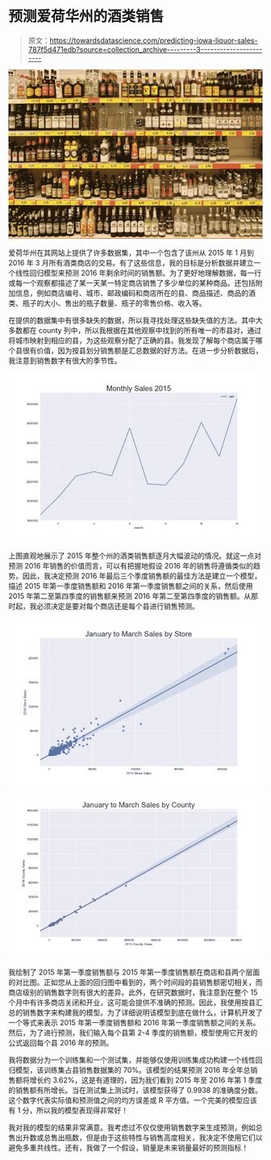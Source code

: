 # 预测爱荷华州的酒类销售

> 原文：<https://towardsdatascience.com/predicting-iowa-liquor-sales-787f5d471edb?source=collection_archive---------3----------------------->

![](img/ef90b35fd6ef325d1cdc40ed8b836728.png)

爱荷华州在其网站上提供了许多数据集，其中一个包含了该州从 2015 年 1 月到 2016 年 3 月所有酒类商店的交易。有了这些信息，我的目标是分析数据并建立一个线性回归模型来预测 2016 年剩余时间的销售额。为了更好地理解数据，每一行或每一个观察都描述了某一天某一特定商店销售了多少单位的某种商品。还包括附加信息，例如商店编号、城市、邮政编码和商店所在的县、商品描述、商品的酒类、瓶子的大小、售出的瓶子数量、瓶子的零售价格、收入等。

在提供的数据集中有很多缺失的数据，所以我寻找处理这些缺失值的方法。其中大多数都在 county 列中，所以我根据在其他观察中找到的所有唯一的市县对，通过将城市映射到相应的县，为这些观察分配了正确的县。我发现了解每个商店属于哪个县很有价值，因为按县划分销售额是汇总数据的好方法。在进一步分析数据后，我注意到销售数字有很大的季节性。

![](img/5894af2371b2c93cde1481408a630761.png)

上图直观地展示了 2015 年整个州的酒类销售额逐月大幅波动的情况。就这一点对预测 2016 年销售的价值而言，可以有把握地假设 2016 年的销售将遵循类似的趋势。因此，我决定预测 2016 年最后三个季度销售额的最佳方法是建立一个模型，描述 2015 年第一季度销售额和 2016 年第一季度销售额之间的关系，然后使用 2015 年第二至第四季度的销售额来预测 2016 年第二至第四季度的销售额。从那时起，我必须决定是要对每个商店还是每个县进行销售预测。

![](img/8ec76282ce4010bf52e134cfd53464e1.png)![](img/353b4b70ecf26c4a540dda9474f11879.png)

我绘制了 2015 年第一季度销售额与 2015 年第一季度销售额在商店和县两个层面的对比图。正如您从上面的回归图中看到的，两个时间段的县销售额密切相关，而商店级别的销售数字则有很大的差异。此外，在研究数据时，我注意到在整个 15 个月中有许多商店关闭和开业，这可能会提供不准确的预测。因此，我使用按县汇总的销售数字来构建我的模型。为了详细说明该模型到底在做什么，计算机开发了一个等式来表示 2015 年第一季度销售额和 2016 年第一季度销售额之间的关系。然后，为了进行预测，我们输入每个县第 2-4 季度的销售额，模型使用它开发的公式返回每个县 2016 年的预测。

我将数据分为一个训练集和一个测试集，并能够仅使用训练集成功构建一个线性回归模型，该训练集占县销售数据集的 70%。该模型的结果预测 2016 年全年总销售额将增长约 3.62%，这是有道理的，因为我们看到 2015 年至 2016 年第 1 季度的销售额有所增长。当在测试集上测试时，该模型获得了 0.9938 的准确度分数。这个数字代表实际值和预测值之间的均方误差或 R 平方值。一个完美的模型应该有 1 分，所以我的模型表现得非常好！

我对我的模型的结果非常满意。我考虑过不仅仅使用销售数字来生成预测，例如总售出升数或总售出瓶数，但是由于这些特性与销售高度相关，我决定不使用它们以避免多重共线性。还有，我做了一个假设，销量是未来销量最好的预测指标！